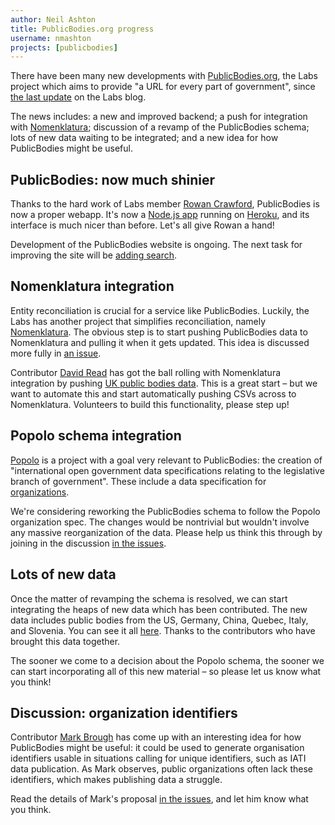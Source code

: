 ```yaml
---
author: Neil Ashton
title: PublicBodies.org progress
username: nmashton
projects: [publicbodies]
---
```


There have been many new developments with [PublicBodies.org][1], the Labs project which aims to provide "a URL for every part of government", since [the last update][2] on the Labs blog.

The news includes: a new and improved backend; a push for integration with [Nomenklatura][3]; discussion of a revamp of the PublicBodies schema; lots of new data waiting to be integrated; and a new idea for how PublicBodies might be useful.

## PublicBodies: now much shinier

Thanks to the hard work of Labs member [Rowan Crawford][4], PublicBodies is now a proper webapp. It's now a [Node.js app][5] running on [Heroku][6], and its interface is much nicer than before. Let's all give Rowan a hand!

Development of the PublicBodies website is ongoing. The next task for improving the site will be [adding search][7].

## Nomenklatura integration

Entity reconciliation is crucial for a service like PublicBodies. Luckily, the Labs has another project that simplifies reconciliation, namely [Nomenklatura][8]. The obvious step is to start pushing PublicBodies data to Nomenklatura and pulling it when it gets updated. This idea is discussed more fully in [an issue][9].

Contributor [David Read][10] has got the ball rolling with Nomenklatura integration by pushing [UK public bodies data][11]. This is a great start – but we want to automate this and start automatically pushing CSVs across to Nomenklatura. Volunteers to build this functionality, please step up!

## Popolo schema integration

[Popolo][12] is a project with a goal very relevant to PublicBodies: the creation of "international open government data specifications relating to the legislative branch of government". These include a data specification for [organizations][13].

We're considering reworking the PublicBodies schema to follow the Popolo organization spec. The changes would be nontrivial but wouldn't involve any massive reorganization of the data. Please help us think this through by joining in the discussion [in the issues][14].

## Lots of new data

Once the matter of revamping the schema is resolved, we can start integrating the heaps of new data which has been contributed. The new data includes public bodies from the US, Germany, China, Quebec, Italy, and Slovenia. You can see it all [here][15]. Thanks to the contributors who have brought this data together.

The sooner we come to a decision about the Popolo schema, the sooner we can start incorporating all of this new material – so please let us know what you think!

## Discussion: organization identifiers

Contributor [Mark Brough][16] has come up with an interesting idea for how PublicBodies might be useful: it could be used to generate organisation identifiers usable in situations calling for unique identifiers, such as IATI data publication. As Mark observes, public organizations often lack these identifiers, which makes publishing data a struggle.

Read the details of Mark's proposal [in the issues][17], and let him know what you think.

[1]:	http://publicbodies.org
[2]:	http://okfnlabs.org/blog/2013/05/01/publicbodies.org-an-update.html
[3]:	http://nomenklatura.okfnlabs.org/
[4]:	http://okfnlabs.org/members/wombleton/
[5]:	https://github.com/okfn/publicbodies
[6]:	https://www.heroku.com/
[7]:	https://github.com/okfn/publicbodies/issues/3
[8]:	http://nomenklatura.okfnlabs.org/
[9]:	https://github.com/okfn/publicbodies/issues/2
[10]:	https://github.com/davidread
[11]:	http://nomenklatura.okfnlabs.org/uk-public-bodies
[12]:	http://popoloproject.com/
[13]:	http://popoloproject.com/specs/organization.html
[14]:	https://github.com/okfn/publicbodies/issues/29
[15]:	https://github.com/okfn/publicbodies/issues?direction=desc&labels=Data&page=1&sort=updated&state=open
[16]:	https://github.com/markbrough
[17]:	https://github.com/okfn/publicbodies/issues/41